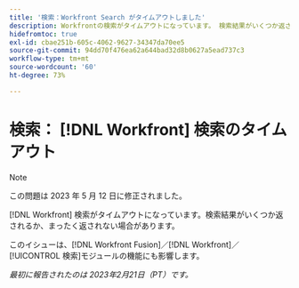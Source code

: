 ```yaml
---
title: '検索：Workfront Search がタイムアウトしました'
description: Workfrontの検索がタイムアウトになっています。 検索結果がいくつか返されるか、まったく返されない場合があります。
hidefromtoc: true
exl-id: cbae251b-605c-4062-9627-34347da70ee5
source-git-commit: 94dd70f476ea62a644bad32d8b0627a5ead737c3
workflow-type: tm+mt
source-wordcount: '60'
ht-degree: 73%

---
```


# 検索： [!DNL Workfront] 検索のタイムアウト

<!--this issue is on WF and WFF TOCs. Valid issue, won't fix-->

>[!NOTE]
>
>この問題は 2023 年 5 月 12 日に修正されました。

[!DNL Workfront] 検索がタイムアウトになっています。検索結果がいくつか返されるか、まったく返されない場合があります。

このイシューは、[!DNL Workfront Fusion]／[!DNL Workfront]／[!UICONTROL 検索]モジュールの機能にも影響します。

_最初に報告されたのは 2023年2月21日（PT）です。_
